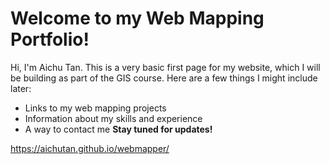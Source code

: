 # Welcome to my Web Mapping Portfolio!
Hi, I'm Aichu Tan.
This is a very basic first page for my website, which I will be building as part of the GIS course.
Here are a few things I might include later:
* Links to my web mapping projects
* Information about my skills and experience
* A way to contact me
**Stay tuned for updates!**


https://aichutan.github.io/webmapper/
